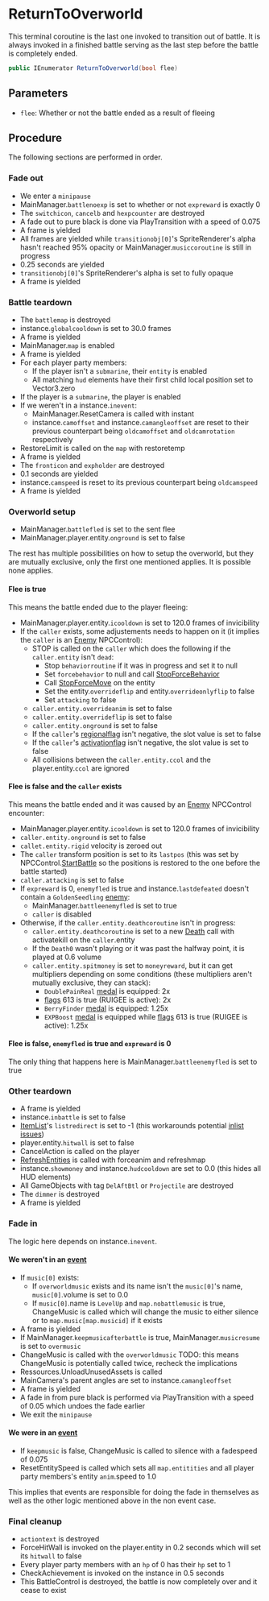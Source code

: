 # ReturnToOverworld
This terminal coroutine is the last one invoked to transition out of battle. It is always invoked in a finished battle serving as the last step before the battle is completely ended.

```cs
public IEnumerator ReturnToOverworld(bool flee)
```

## Parameters

- `flee`: Whether or not the battle ended as a result of fleeing

## Procedure
The following sections are performed in order.

### Fade out

- We enter a `minipause`
- MainManager.`battlenoexp` is set to whether or not `expreward` is exactly 0
- The `switchicon`, `cancelb` and `hexpcounter` are destroyed
- A fade out to pure black is done via PlayTransition with a speed of 0.075
- A frame is yielded
- All frames are yielded while `transitionobj[0]`'s SpriteRenderer's alpha hasn't reached 95% opacity or MainManager.`musiccoroutine` is still in progress
- 0.25 seconds are yielded
- `transitionobj[0]`'s SpriteRenderer's alpha is set to fully opaque
- A frame is yielded

### Battle teardown

- The `battlemap` is destroyed
- instance.`globalcooldown` is set to 30.0 frames
- A frame is yielded
- MainManager.`map` is enabled
- A frame is yielded
- For each player party members:
    - If the player isn't a `submarine`, their `entity` is enabled
    - All matching `hud` elements have their first child local position set to Vector3.zero
- If the player is a `submarine`, the player is enabled
- If we weren't in a instance.`inevent`:
    - MainManager.ResetCamera is called with instant
    - instance.`camoffset` and instance.`camangleoffset` are reset to their previous counterpart being `oldcamoffset` and `oldcamrotation` respectively
- RestoreLimit is called on the `map` with restoretemp
- A frame is yielded
- The `fronticon` and `expholder` are destroyed
- 0.1 seconds are yielded
- instance.`camspeed` is reset to its previous counterpart being `oldcamspeed`
- A frame is yielded

### Overworld setup

- MainManager.`battlefled` is set to the sent flee
- MainManager.player.entity.`onground` is set to false

The rest has multiple possibilities on how to setup the overworld, but they are mutually exclusive, only the first one mentioned applies. It is possible none applies.

#### Flee is true
This means the battle ended due to the player fleeing:

- MainManager.player.entity.`icooldown` is set to 120.0 frames of invicibility
- If the `caller` exists, some adjustements needs to happen on it (it implies the `caller` is an [Enemy](../../../Entities/NPCControl/Enemy.md#enemy) NPCControl):
    - STOP is called on the `caller` which does the following if the `caller.entity` isn't `dead`:
        - Stop `behaviorroutine` if it was in progress and set it to null
        - Set `forcebehavior` to null and call [StopForceBehavior](../../../Entities/NPCControl/Notable%20methods/StopForceBehavior.md)
        - Call [StopForceMove](../../../Entities/EntityControl/EntityControl%20Methods.md#stopforcemove) on the entity
        - Set the entity.`overrideflip` and entity.`overrideonlyflip` to false
        - Set `attacking` to false
    - `caller.entity.overrideanim` is set to false
    - `caller.entity.overrideflip` is set to false
    - `caller.entity.onground` is set to false
    - If the `caller`'s [regionalflag](../../../Flags%20arrays/Regionalflags.md) isn't negative, the slot value is set to false
    - If the `caller`'s [activationflag](../../../Flags%20arrays/flags.md) isn't negative, the slot value is set to false
    - All collisions between the `caller.entity.ccol` and the player.entity.`ccol` are ignored    

#### Flee is false and the `caller` exists
This means the battle ended and it was caused by an [Enemy](../../../Entities/NPCControl/Enemy.md) NPCControl encounter:

- MainManager.player.entity.`icooldown` is set to 120.0 frames of invicibility
- `caller.entity.onground` is set to false
- `callet.entity.rigid` velocity is zeroed out
- The `caller` transform position is set to its `lastpos` (this was set by NPCControl.[StartBattle](../../../Entities/NPCControl/Notable%20methods/StartBattle.md) so the positions is restored to the one before the battle started)
- `caller.attacking` is set to false
- If `expreward` is 0, `enemyfled` is true and instance.`lastdefeated` doesn't contain a `GoldenSeedling` [enemy](../../../Enums%20and%20IDs/Enemies.md):
    - MainManager.`battleenemyfled` is set to true
    - `caller` is disabled
- Otherwise, if the `caller.entity.deathcoroutine` isn't in progress:
    - `caller.entity.deathcoroutine` is set to a new [Death](../../../Entities/EntityControl/Notable%20methods/Death.md) call with activatekill on the `caller`.entity
    - If the `Death0` wasn't playing or it was past the halfway point, it is played at 0.6 volume
    - `caller.entity.spitmoney` is set to `moneyreward`, but it can get multipliers depending on some conditions (these multipliers aren't mutually exclusive, they can stack):
        - `DoublePainReal` [medal](../../../Enums%20and%20IDs/Medal.md) is equipped: 2x
        - [flags](../../../Flags%20arrays/flags.md) 613 is true (RUIGEE is active): 2x
        - `BerryFinder` [medal](../../../Enums%20and%20IDs/Medal.md) is equipped: 1.25x
        - `EXPBoost` [medal](../../../Enums%20and%20IDs/Medal.md) is equipped while [flags](../../../Flags%20arrays/flags.md) 613 is true (RUIGEE is active): 1.25x

#### Flee is false, `enemyfled` is true and `expreward` is 0
The only thing that happens here is MainManager.`battleenemyfled` is set to true

### Other teardown

- A frame is yielded
- instance.`inbattle` is set to false
- [ItemList](../../../ItemList/ItemList.md)'s `listredirect` is set to -1 (this workarounds potential [inlist issues](../../../ItemList/inlist%20issue.md))
- player.entity.`hitwall` is set to false
- CancelAction is called on the player
- [RefreshEntities](../../Actors%20states/RefreshEntities.md) is called with forceanim and refreshmap
- instance.`showmoney` and instance.`hudcooldown` are set to 0.0 (this hides all HUD elements)
- All GameObjects with tag `DelAftBtl` or `Projectile` are destroyed
- The `dimmer` is destroyed
- A frame is yielded

### Fade in
The logic here depends on instance.`inevent`.

#### We weren't in an [event](../../../Enums%20and%20IDs/Events.md)

- If `music[0]` exists:
    - If `overworldmusic` exists and its name isn't the `music[0]`'s name, `music[0]`.volume is set to 0.0
    - If `music[0]`.name is `LevelUp` and `map.nobattlemusic` is true, ChangeMusic is called which will change the music to either silence or to `map.music[map.musicid]` if it exists
- A frame is yielded
- If MainManager.`keepmusicafterbattle` is true, MainManager.`musicresume` is set to `overmusic`
- ChangeMusic is called with the `overworldmusic` TODO: this means ChangeMusic is potentially called twice, recheck the implications
- Ressources.UnloadUnusedAssets is called
- MainCamera's parent angles are set to instance.`camangleoffset`
- A frame is yielded
- A fade in from pure black is performed via PlayTransition with a speed of 0.05 which undoes the fade earlier
- We exit the `minipause`

#### We were in an [event](../../../Enums%20and%20IDs/Events.md)

- If `keepmusic` is false, ChangeMusic is called to silence with a fadespeed of 0.075
- ResetEntitySpeed is called which sets all `map.entitities` and all player party members's entity `anim`.speed to 1.0

This implies that events are responsible for doing the fade in themselves as well as the other logic mentioned above in the non event case.

### Final cleanup

- `actiontext` is destroyed
- ForceHitWall is invoked on the player.entity in 0.2 seconds which will set its `hitwall` to false
- Every player party members with an `hp` of 0 has their `hp` set to 1
- CheckAchievement is invoked on the instance in 0.5 seconds
- This BattleControl is destroyed, the battle is now completely over and it cease to exist
